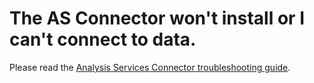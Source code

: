 ﻿<properties 
   pageTitle="The AS Connector won't install or I can't connect to data."
   description="The AS Connector won't install or I can't connect to data."
   services="powerbi" 
   documentationCenter="" 
   authors="mgblythe" 
   manager="mblythe" 
   editor=""
   tags=""/>
 
<tags
   ms.service="powerbi"
   ms.devlang="NA"
   ms.topic="article"
   ms.tgt_pltfrm="NA"
   ms.workload="powerbi"
   ms.date="10/16/2015"
   ms.author="adamw"/>

# The AS Connector won't install or I can't connect to data.  

Please read the [Analysis Services Connector troubleshooting guide](powerbi-admin-troubleshoot-analysis-service-connector.md).  